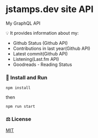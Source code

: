 # jstamps.dev site API

My GraphQL API

💡 It provides information about my:

* Github Status (Github API)
* Contributions in last year(Github API)
* Latest commit(Github API)
* Listening(Last.fm API)
* Goodreads - Reading Status

### 🚀 Install and Run

```
npm install
```

then 

```
npm run start
```

### ⚖️ License

[MIT](./LICENSE)
